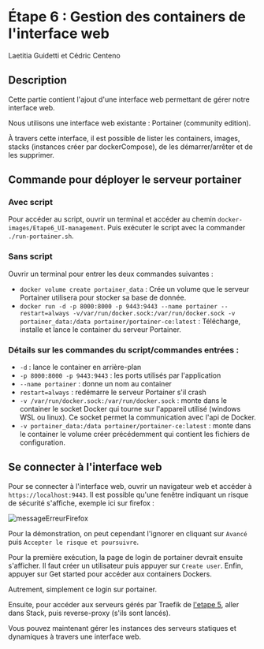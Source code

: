 # Étape 6 : Gestion des containers de l'interface web
Laetitia Guidetti et Cédric Centeno

## Description

Cette partie contient l'ajout d'une interface web permettant de gérer notre 
interface web.

Nous utilisons une interface web existante : 
Portainer (community edition).

À travers cette interface, il est possible de lister les containers, images, 
stacks (instances créer par dockerCompose), de les démarrer/arrêter et de les 
supprimer.


## Commande pour déployer le serveur portainer
### Avec script
Pour accéder au script, ouvrir un terminal et accéder au chemin 
```docker-images/Etape6_UI-management```. Puis exécuter le script avec la 
commander ```./run-portainer.sh```.
### Sans script
Ouvrir un terminal pour entrer les deux commandes suivantes :
- ```docker volume create portainer_data``` : Crée un volume que le serveur 
  Portainer utilisera pour stocker sa base de donnée.
- ```docker run -d -p 8000:8000 -p 9443:9443 --name portainer --restart=always -v/var/run/docker.sock:/var/run/docker.sock -v portainer_data:/data portainer/portainer-ce:latest``` : Télécharge, installe et lance le container du 
  serveur Portainer.

### Détails sur les commandes du script/commandes entrées :
  - ```-d``` : lance le container en arrière-plan
  - ```-p 8000:8000 -p 9443:9443``` : les ports utilisés par l'application
  - ```--name portainer``` : donne un nom au container
  - ```restart=always``` : redémarre le serveur Portainer s'il crash
  - ```-v /var/run/docker.sock:/var/run/docker.sock``` : monte dans le container le 
    socket Docker qui tourne sur l'appareil utilisé (windows WSL ou linux). Ce socket permet la 
    communication avec l'api de Docker.
  - ```-v portainer_data:/data portainer/portainer-ce:latest``` : monte dans le 
    container le volume créer précédemment qui contient les fichiers de configuration.

## Se connecter à l'interface web
Pour se connecter à l'interface web, ouvrir un navigateur web et accéder à 
```https://localhost:9443```. Il est possible qu'une fenêtre indiquant un risque 
de sécurité s'affiche, exemple ici sur firefox :

![messageErreurFirefox](readmeFiles/Etape6_avertissement_navigateur.jpg)

Pour la démonstration, on peut cependant l'ignorer en cliquant sur ```Avancé``` puis 
```Accepter le risque et poursuivre```.

Pour la première exécution, la page de login de portainer devrait ensuite s'afficher.
Il faut créer un utilisateur puis appuyer sur ```Create user```. Enfin, appuyer sur 
Get started pour accéder aux containers Dockers. 


Autrement, simplement ce login sur portainer.

Ensuite, pour accéder aux serveurs gérés par Traefik de [l'etape 5](readmeEtape5.md), aller dans Stack, puis reverse-proxy
(s'ils sont lancés).

Vous pouvez maintenant gérer les instances des serveurs statiques et dynamiques à 
travers une interface web.



